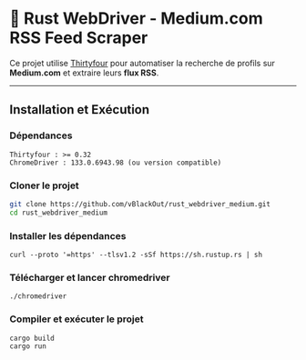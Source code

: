 # 🦀 Rust WebDriver - Medium.com RSS Feed Scraper

Ce projet utilise [Thirtyfour](https://github.com/stevepryde/thirtyfour) pour automatiser la recherche de profils sur **Medium.com** et extraire leurs **flux RSS**.

---
## Installation et Exécution

### Dépendances
    Thirtyfour : >= 0.32  
    ChromeDriver : 133.0.6943.98 (ou version compatible)  

### **Cloner le projet**
```sh
git clone https://github.com/vBlackOut/rust_webdriver_medium.git
cd rust_webdriver_medium
```

### Installer les dépendances
```curl --proto '=https' --tlsv1.2 -sSf https://sh.rustup.rs | sh```

### Télécharger et lancer chromedriver
```./chromedriver```

### Compiler et exécuter le projet
```sh
cargo build
cargo run
```  


